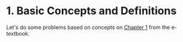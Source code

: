 # 1. Basic Concepts and Definitions

Let's do some problems based on concepts on [Chapter 1](https://pressbooks.bccampus.ca/thermo1/chapter/introduction-and-learning-objectives/) from the e-textbook.

